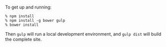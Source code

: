 To get up and running:

    % npm install
    % npm install -g bower gulp
    % bower install

Then `gulp` will run a local development environment, and `gulp dist` will
build the complete site.
